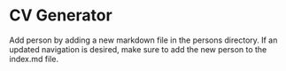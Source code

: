 CV Generator
===========
Add person by adding a new markdown file in the persons directory. If an updated navigation is desired, make sure to add the new person to the index.md file.
